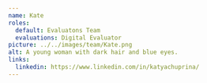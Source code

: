 ```yaml
---
name: Kate
roles:
  default: Evaluatons Team
  evaluations: Digital Evaluator
picture: ../../images/team/Kate.png
alt: A young woman with dark hair and blue eyes.
links:
  linkedin: https://www.linkedin.com/in/katyachuprina/
---
```

